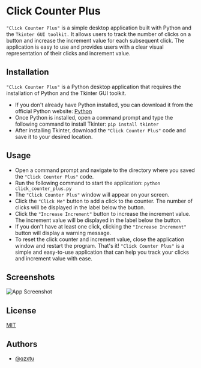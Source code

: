 
# Click Counter Plus

```"Click Counter Plus"``` is a simple desktop application built with Python and the ```Tkinter GUI toolkit.``` It allows users to track the number of clicks on a button and increase the increment value for each subsequent click. The application is easy to use and provides users with a clear visual representation of their clicks and increment value.
## Installation

```"Click Counter Plus"``` is a Python desktop application that requires the installation of Python and the Tkinter GUI toolkit.

- If you don't already have Python installed, you can download it from the official Python website: [Python](https://www.python.org/downloads)
- Once Python is installed, open a command prompt and type the following command to install Tkinter: ```pip install tkinter```
- After installing Tkinter, download the ```"Click Counter Plus"``` code and save it to your desired location.

## Usage

- Open a command prompt and navigate to the directory where you saved the ```"Click Counter Plus"``` code.
- Run the following command to start the application: ```python click_counter_plus.py```
- The ```"Click Counter Plus"``` window will appear on your screen.
- Click the ```"Click Me"``` button to add a click to the counter. The number of clicks will be displayed in the label below the button.
- Click the ```"Increase Increment"``` button to increase the increment value. The increment value will be displayed in the label below the button.
- If you don't have at least one click, clicking the ```"Increase Increment"``` button will display a warning message.
- To reset the click counter and increment value, close the application window and restart the program.
That's it! ```"Click Counter Plus"``` is a simple and easy-to-use application that can help you track your clicks and increment value with ease.
## Screenshots

![App Screenshot](https://cdn.discordapp.com/attachments/1008195045960204349/1099908770827616356/image.png)


## License

[MIT](https://rapidapi.com/openai-api-openai-api-default/api/openai80/)


## Authors

- [@qzxtu](https://www.github.com/qzxtu)
